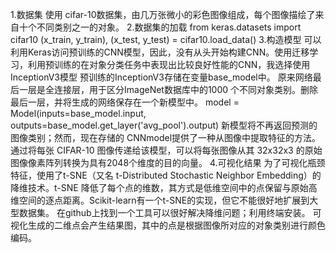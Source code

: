 1.数据集
使用 cifar-10数据集，由几万张微小的彩色图像组成，每个图像描绘了来自十个不同类别之一的对象。
2.数据集的加载
from keras.datasets import cifar10
(x_train, y_train), (x_test, y_test) = cifar10.load_data()
3.构造模型
   可以利用Keras访问预训练的CNN模型，因此，没有从头开始构建CNN。使用迁移学习，利用预训练的在对象分类任务中表现出比较良好性能的CNN，我选择使用InceptionV3模型
   预训练的InceptionV3存储在变量base_model中。
   原来网络最后一层是全连接层，用于区分ImageNet数据库中的1000 个不同对象类别。删除最后一层，并将生成的网络保存在一个新模型中。
   model = Model(inputs=base_model.input, outputs=base_model.get_layer('avg_pool').output)
   新模型将不再返回预测的图像类别；然而，现在存储的 CNNmodel提供了一种从图像中提取特征的方法。通过将每张 CIFAR-10 图像传递给该模型，可以将每张图像从其 32x32x3 的原始图像像素阵列转换为具有2048个维度的目的向量。
4.可视化结果
   为了可视化瓶颈特征，使用了t-SNE（又名 t-Distributed Stochastic Neighbor Embedding）的降维技术。t-SNE 降低了每个点的维数，其方式是低维空间中的点保留与原始高维空间的逐点距离。Scikit-learn有一个t-SNE的实现，但它不能很好地扩展到大型数据集。
   在github上找到一个工具可以很好解决降维问题；利用终端安装。
   可视化生成的二维点会产生结果图，其中的点是根据图像所对应的对象类别进行颜色编码。
   
